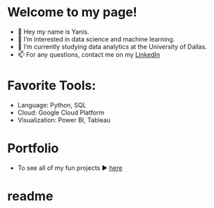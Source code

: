 # Welcome to my page! 

- 👋 Hey my name is Yanis.
- 👀 I’m interested in data science and machine learning.
- 🌱 I’m currently studying data analytics at the University of Dallas. 
- 📫 For any questions, contact me on my [LinkedIn](https://www.linkedin.com/in/yanis-escartin-540934142/)

# Favorite Tools: 

- Language: Python, SQL
- Cloud: Google Cloud Platform
- Visualization: Power BI, Tableau

# Portfolio

- To see all of my fun projects ▶️ [here](https://github.com/Bruc3U/Projects)

<!---
Bruc3U/Bruc3U is a ✨ special ✨ repository because its `README.md` (this file) appears on your GitHub profile.
You can click the Preview link to take a look at your changes.
--->
# readme




